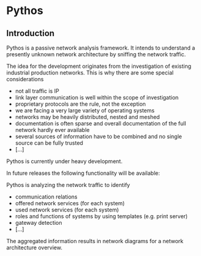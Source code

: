 # Pythos

## Introduction

Pythos is a passive network analysis framework. It intends to understand a presently unknown network architecture by sniffing the network traffic.

The idea for the development originates from the investigation of existing industrial production networks. This is why there are some special considerations
- not all traffic is IP
- link layer communication is well within the scope of investigation
- proprietary protocols are the rule, not the exception
- we are facing a very large variety of operating systems
- networks may be heavily distributed, nested and meshed
- documentation is often sparse and overall documentation of the full network hardly ever available
- several sources of information have to be combined and no single source can be fully trusted
- [...]

Pythos is currently under heavy development.

In future releases the following functionality will be available:

Pythos is analyzing the network traffic to identify
- communication relations
- offered network services (for each system)
- used network services (for each system)
- roles and functions of systems by using templates (e.g. print server)
- gateway detection
- [...]

The aggregated information results in network diagrams for a network architecture overview.
